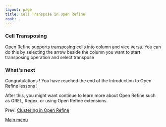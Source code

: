 ```yaml
---
layout: page
title: Cell Transpose in Open Refine
root: .
---
```


### Cell Transposing

Open Refine supports transposing cells into column and vice versa.
You can do this by selecting the arrow beside the column you want to start transposing operation and select transpose

### What's next

Congratulations ! You have reached the end of the Introduction to Open Refine lessons !

After this, you might want continue to learn more about Open Refine such as GREL, Regex, or using Open Refine extensions.

Prev: [Clustering in Open Refine](open-refine-08-clustering.html)


[Main menu](index.html)
